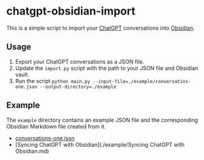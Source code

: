 # chatgpt-obsidian-import

This is a simple script to import your [ChatGPT](https://chat.openai.com/) conversations into [Obsidian](https://obsidian.md/).

## Usage

1. Export your ChatGPT conversations as a JSON file.
2. Update the `import.py` script with the path to your JSON file and Obsidian vault.
3. Run the script `python main.py --input-file=./example/conversatins-one.json --output-directory=./example`

## Example

The `example` directory contains an example JSON file and the corresponding Obsidian Markdown file created from it.

- [conversations-one.json](./example/conversations-one.json)
- [Syncing ChatGPT with Obsidian](./example/Syncing ChatGPT with Obsidian.md)